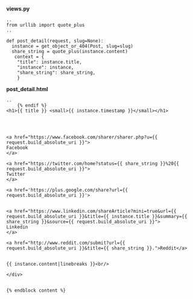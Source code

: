 **views.py**

    ..
    from urllib import quote_plus
    ..

    def post_detail(request, slug=None):
      instance = get_object_or_404(Post, slug=slug)
      share_string = quote_plus(instance.content)
       context = {
        "title": instance.title,
        "instance": instance,
        "share_string": share_string,
        }

**post_detail.html**

    ..
        {% endif %}
    <h1>{{ title }} <small>{{ instance.timestamp }}</small></h1>




    <a href="https://www.facebook.com/sharer/sharer.php?u={{ request.build_absolute_uri }}">
    Facebook
    </a>

    <a href="https://twitter.com/home?status={{ share_string }}%20{{ request.build_absolute_uri }}">
    Twitter
    </a>

    <a href='https://plus.google.com/share?url={{ request.build_absolute_uri }}'>


    <a href="https://www.linkedin.com/shareArticle?mini=true&url={{ request.build_absolute_uri }}&title={{ instance.title }}&summary={{ share_string }}&source={{ request.build_absolute_uri }}">
    Linkedin
    </a>

    <a href="http://www.reddit.com/submit?url={{ request.build_absolute_uri }}&title={{ share_string }}.">Reddit</a>


    {{ instance.content|linebreaks }}<br/>

    </div>


    {% endblock content %}